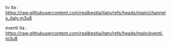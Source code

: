 tv ita : https://raw.githubusercontent.com/realbestia/itatv/refs/heads/main/channels_italy.m3u8


eventi ita : https://raw.githubusercontent.com/realbestia/itatv/refs/heads/main/eventi.m3u8
